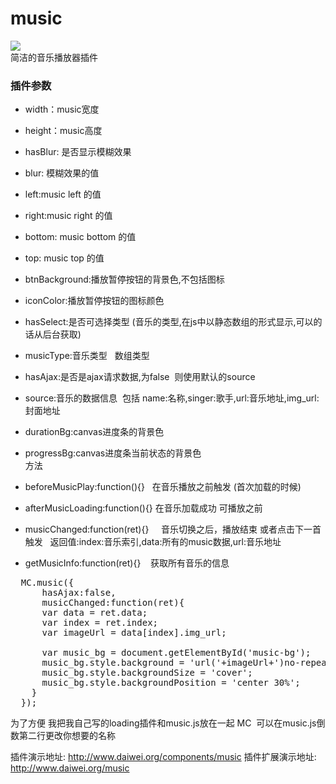 # music
[![](https://img.shields.io/badge/demo-music-green.svg)](http://www.daiwei.org/components/music)<br>
简洁的音乐播放器插件

### 插件参数

* width：music宽度 <br>
* height：music高度 <br>
* hasBlur: 是否显示模糊效果<br>
* blur: 模糊效果的值<br>


* left:music left 的值<br>
* right:music right 的值<br>
* bottom: music bottom 的值<br>
* top: music top 的值<br>
* btnBackground:播放暂停按钮的背景色,不包括图标<br>
* iconColor:播放暂停按钮的图标颜色<br>
* hasSelect:是否可选择类型 (音乐的类型,在js中以静态数组的形式显示,可以的话从后台获取)<br>
* musicType:音乐类型   数组类型<br>
* hasAjax:是否是ajax请求数据,为false  则使用默认的source<br>
* source:音乐的数据信息  包括 name:名称,singer:歌手,url:音乐地址,img_url:封面地址<br>
* durationBg:canvas进度条的背景色<br>
* progressBg:canvas进度条当前状态的背景色<br>
方法
* beforeMusicPlay:function(){}   在音乐播放之前触发 (首次加载的时候)<br>
* afterMusicLoading:function(){}    在音乐加载成功 可播放之前<br>
* musicChanged:function(ret){}     音乐切换之后，播放结束 或者点击下一首触发   返回值:index:音乐索引,data:所有的music数据,url:音乐地址<br>
* getMusicInfo:function(ret){}    获取所有音乐的信息<br>

<pre>
  MC.music({
      hasAjax:false,
      musicChanged:function(ret){
      var data = ret.data;
      var index = ret.index;
      var imageUrl = data[index].img_url;

      var music_bg = document.getElementById('music-bg');
      music_bg.style.background = 'url('+imageUrl+')no-repeat';
      music_bg.style.backgroundSize = 'cover';
      music_bg.style.backgroundPosition = 'center 30%';
    }
  });
</pre>

为了方便 我把我自己写的loading插件和music.js放在一起 
MC  可以在music.js倒数第二行更改你想要的名称

插件演示地址: http://www.daiwei.org/components/music
插件扩展演示地址: http://www.daiwei.org/music
